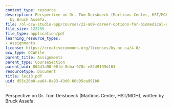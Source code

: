 ```yaml
---
content_type: resource
description: Perspective on Dr. Tom Deisboeck (Martinos Center, HST/MGH), written
  by Bruck Assefa.
file: /ol-ocw-studio-app/courses/22-a09-career-options-for-biomedical-research-fall-2006/d55c20b0aa648a9343d060d95ca991b0_lec13.pdf
file_size: 122255
file_type: application/pdf
learning_resource_types:
- Assignments
license: https://creativecommons.org/licenses/by-nc-sa/4.0/
ocw_type: OCWFile
parent_title: Assignments
parent_type: CourseSection
parent_uid: 80441a90-08fd-8eba-970c-e8249199d163
resourcetype: Document
title: lec13.pdf
uid: d55c20b0-aa64-8a93-43d0-60d95ca991b0
---
```

Perspective on Dr. Tom Deisboeck (Martinos Center, HST/MGH), written by Bruck Assefa.